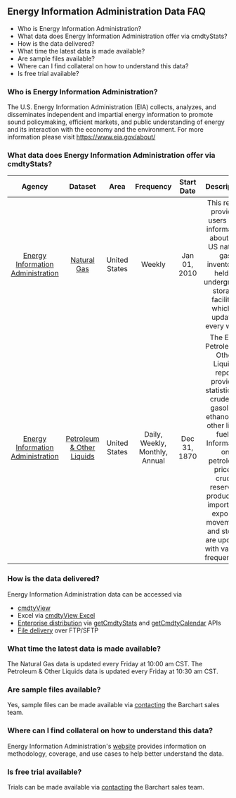 ## Energy Information Administration Data FAQ
* Who is Energy Information Administration?
* What data does Energy Information Administration offer via cmdtyStats?
* How is the data delivered?
* What time the latest data is made available?
* Are sample files available?
* Where can I find collateral on how to understand this data?
* Is free trial available?

### Who is Energy Information Administration?
The U.S. Energy Information Administration (EIA) collects, analyzes, and disseminates independent and impartial energy information to promote sound policymaking, efficient markets, and public understanding of energy and its interaction with the economy and the environment. For more information please visit https://www.eia.gov/about/

### What data does Energy Information Administration offer via cmdtyStats?
|Agency                            | Dataset    | Area | Frequency | Start Date | Description |
| :---------------------: | :----------: | :----------: | :----------: | :----------: | :----------: | 
| [Energy Information Administration](https://www.barchart.com/cmdty/data/fundamental/explore/EIA) | [Natural Gas](https://www.barchart.com/cmdty/data/fundamental/explore/EIA/NATGAS) | United States | Weekly | Jan 01, 2010 | This report provides users with information about the US natural gas inventories held in underground storage facilities which is updated every week. |
| [Energy Information Administration](https://www.barchart.com/cmdty/data/fundamental/explore/EIA) | [Petroleum & Other Liquids](https://www.barchart.com/cmdty/data/fundamental/explore/EIA/PETRO) | United States | Daily, Weekly, Monthly, Annual | Dec 31, 1870 | The EIA's Petroleum & Other Liquids report provides statistics on crude oil, gasoline, ethanol and other liquid fuels. Information on petroleum prices, crude reserves, production, import and exports, movements and stocks are updated with varying frequencies. |

### How is the data delivered?
Energy Information Administration data can be accessed via
* [cmdtyView](https://www.barchart.com/cmdty/trading/cmdtyview)
* Excel via [cmdtyView Excel](https://www.barchart.com/cmdty/trading/cmdtyview-excel)
* [Enterprise distribution](https://www.barchart.com/cmdty/contact) via [getCmdtyStats](https://www.barchart.com/ondemand/api/getCmdtyStats) and [getCmdtyCalendar](https://www.barchart.com/ondemand/api/getCmdtyCalendar) APIs
* [File delivery](https://www.barchart.com/cmdty/contact) over FTP/SFTP

### What time the latest data is made available?
The Natural Gas data is updated every Friday at 10:00 am CST. The Petroleum & Other Liquids data is updated every Friday at 10:30 am CST.

### Are sample files available?
Yes, sample files can be made available via [contacting](https://www.barchart.com/cmdty/contact) the Barchart sales team.

### Where can I find collateral on how to understand this data?
Energy Information Administration's [website](https://www.eia.gov/) provides information on methodology, coverage, and use cases to help better understand the data.

### Is free trial available?
Trials can be made available via [contacting](https://www.barchart.com/cmdty/contact) the Barchart sales team.
